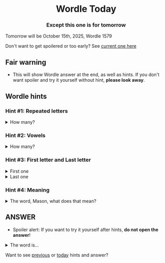 <h1 align="center">
Wordle Today
</h1>

<h3 align="center">
Except this one is for tomorrow
</h3>

Tomorrow will be October 15th, 2025, Wordle 1579

Don't want to get spoilered or too early? See [current one here](README.md)

## Fair warning
- This will show Wordle answer at the end, as well as hints. If you don't want spoiler and try it yourself without hint, **please look away**.

## Wordle hints

### Hint #1: Repeated letters
<details>
  <summary>How many?</summary>
  1 repeated letters.
</details>

### Hint #2: Vowels
<details>
  <summary>How many?</summary>
  There are 1 vowels. In fact, one of them are repeated. If I count that too, there are 2 vowels.
</details>

### Hint #3: First letter and Last letter
<details>
  <summary>First one</summary>
  Begins with the letter "S"
</details>
<details>
  <summary>Last one</summary>
  Ends with the letter "F"
</details>

### Hint #4: Meaning
<details>
  <summary>The word, Mason, what does that mean?</summary>
  An act of deception; a hoax; a joking prank.
</details>

## ANSWER
- Spoiler alert: If you want to try it yourself after hints, **do not open the answer**!

<details>
  <summary>The word is...</summary>
  SPOOF
</details>

Want to see [previous](PREVIOUS.md) or [today](README.md) hints and answer?